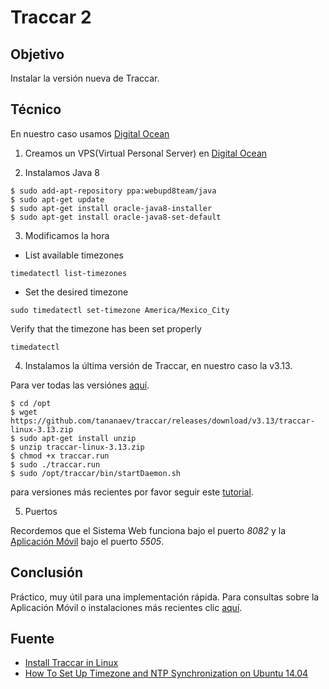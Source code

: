 Traccar 2
==========

## Objetivo

<p align="justify">
	Instalar la versión nueva de Traccar.
</p>


## Técnico

<p align="justify">
	En nuestro caso usamos <a href="https://m.do.co/c/ccd8a4dcf484">Digital Ocean</a>
</p>

1. Creamos un VPS(Virtual Personal Server) en <a href="https://m.do.co/c/ccd8a4dcf484">Digital Ocean</a>

2. Instalamos Java 8

```
$ sudo add-apt-repository ppa:webupd8team/java
$ sudo apt-get update
$ sudo apt-get install oracle-java8-installer
$ sudo apt-get install oracle-java8-set-default
```

3. Modificamos la hora

- List available timezones

```
timedatectl list-timezones

```

- Set the desired timezone

```
sudo timedatectl set-timezone America/Mexico_City
```

 Verify that the timezone has been set properly

```
timedatectl
```


4. Instalamos la última versión de Traccar, en nuestro caso la v3.13.

Para ver todas las versiónes <a href="https://github.com/tananaev/traccar/releases">aquí</a>.

```
$ cd /opt
$ wget https://github.com/tananaev/traccar/releases/download/v3.13/traccar-linux-3.13.zip
$ sudo apt-get install unzip
$ unzip traccar-linux-3.13.zip
$ chmod +x traccar.run
$ sudo ./traccar.run
$ sudo /opt/traccar/bin/startDaemon.sh
```

para versiones más recientes por favor seguir este <a href="https://github.com/ginppian/Traccar">tutorial</a>.

5. Puertos

Recordemos que el Sistema Web funciona bajo el puerto *8082* y la <a href="https://github.com/tananaev/traccar-client-android">Aplicación Móvil</a> bajo el puerto *5505*.


## Conclusión

Práctico, muy útil para una implementación rápida. Para consultas sobre la Aplicación Móvil o instalaciones más recientes clic <a href="https://github.com/ginppian/Traccer">aquí</a>. 


## Fuente

* <a href="https://www.traccar.org/linux/">Install Traccar in Linux</a>
* <a href="https://www.digitalocean.com/community/tutorials/how-to-set-up-timezone-and-ntp-synchronization-on-ubuntu-14-04-quickstart">How To Set Up Timezone and NTP Synchronization on Ubuntu 14.04</a>